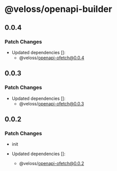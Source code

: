 # @veloss/openapi-builder

## 0.0.4

### Patch Changes

- Updated dependencies []:
  - @veloss/openapi-ofetch@0.0.4

## 0.0.3

### Patch Changes

- Updated dependencies []:
  - @veloss/openapi-ofetch@0.0.3

## 0.0.2

### Patch Changes

- init

- Updated dependencies []:
  - @veloss/openapi-ofetch@0.0.2
